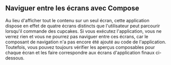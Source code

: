 ## Naviguer entre les écrans avec Compose
Au lieu d'afficher tout le contenu sur un seul écran, cette application dispose en effet de quatre écrans distincts que l'utilisateur peut parcourir lorsqu'il commande des cupcakes. Si vous exécutez l'application, vous ne verrez rien et vous ne pourrez pas naviguer entre ces écrans, car le composant de navigation n'a pas encore été ajouté au code de l'application. Toutefois, vous pouvez toujours vérifier les aperçus composables pour chaque écran et les faire correspondre aux écrans d'application finaux ci-dessous.